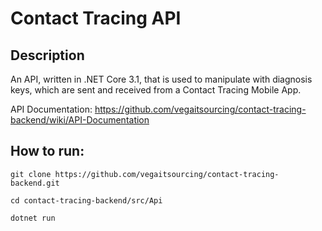 # Contact Tracing API

## Description

An API, written in .NET Core 3.1, that is used to manipulate with diagnosis keys, which are sent and received from a Contact Tracing Mobile App.

API Documentation: https://github.com/vegaitsourcing/contact-tracing-backend/wiki/API-Documentation

## How to run:

    git clone https://github.com/vegaitsourcing/contact-tracing-backend.git

    cd contact-tracing-backend/src/Api

    dotnet run


